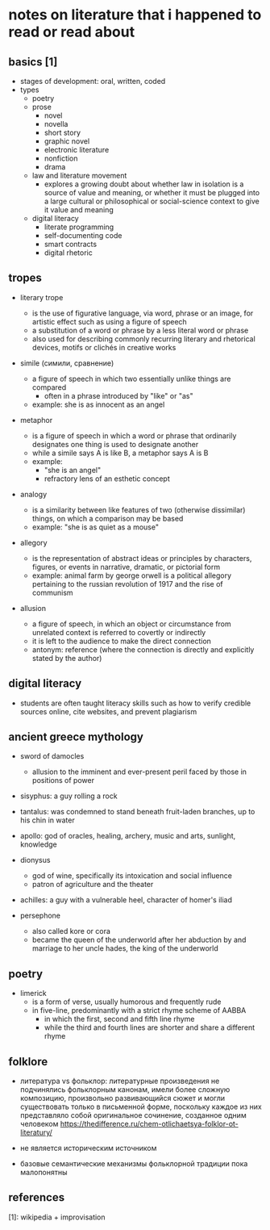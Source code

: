 # notes on literature that i happened to read or read about

## basics [1]

- stages of development: oral,  written, coded
- types
    - poetry
    - prose
      -	novel
      - novella
      - short story
      - graphic novel
      - electronic literature
      - nonfiction
      - drama
    - law and literature movement
      - explores a growing doubt about whether law in isolation is a source of value and meaning, 
        or whether it must be plugged into a large cultural or philosophical or social-science context 
        to give it value and meaning
    - digital literacy
      - literate programming
      - self-documenting code
      - smart contracts
      - digital rhetoric


## tropes

- literary trope 
  - is the use of figurative language, via word, phrase or an image, for artistic effect such as using a figure of speech
  - a substitution of a word or phrase by a less literal word or phrase
  - also used for describing commonly recurring literary and rhetorical devices, motifs or clichés in creative works

- simile (симили, сравнение)
  - a figure of speech in which two essentially unlike things are compared
    - often in a phrase introduced by "like" or "as"
  - example: she is as innocent as an angel

- metaphor
  - is a figure of speech in which a word or phrase that ordinarily designates one thing is used to designate another
  - while a simile says A is like B, a metaphor says A is B 
  - example: 
    - "she is an angel"
    - refractory lens of an esthetic concept

- analogy
  - is a similarity between like features of two (otherwise dissimilar) things, on which a comparison may be based
  - example: "she is as quiet as a mouse"

- allegory
  - is the representation of abstract ideas or principles by characters, figures, or events in narrative, dramatic, or pictorial form
  - example: animal farm by george orwell is a political allegory pertaining to the russian revolution of 1917 and the rise of communism

- allusion
  - a figure of speech, in which an object or circumstance from unrelated context is referred to covertly or indirectly
  - it is left to the audience to make the direct connection
  - antonym: reference (where the connection is directly and explicitly stated by the author)


## digital literacy

- students are often taught literacy skills such as how to verify credible sources online, 
  cite websites, and prevent plagiarism


## ancient greece mythology

- sword of damocles
  - allusion to the imminent and ever-present peril faced by those in positions of power

- sisyphus: a guy rolling a rock
- tantalus: was condemned to stand beneath fruit-laden branches, up to his chin in water

- apollo: god of oracles, healing, archery, music and arts, sunlight, knowledge

- dionysus
  - god of wine, specifically its intoxication and social influence
  - patron of agriculture and the theater

- achilles: a guy with a vulnerable heel, character of homer's iliad

- persephone
  - also called kore or cora
  - became the queen of the underworld after her abduction by and marriage to her uncle hades, the king of the underworld


## poetry

- limerick
  - is a form of verse, usually humorous and frequently rude
  - in five-line, predominantly with a strict rhyme scheme of AABBA
    - in which the first, second and fifth line rhyme
    - while the third and fourth lines are shorter and share a different rhyme


## folklore

- литература vs фольклор: литературные произведения не подчинялись фольклорным канонам, имели более сложную композицию, произвольно развивающийся сюжет и могли существовать только в письменной форме, поскольку каждое из них представляло собой оригинальное сочинение, созданное одним человеком 
https://thedifference.ru/chem-otlichaetsya-folklor-ot-literatury/

- не является историческим источником
- базовые семантические механизмы фольклорной традиции пока малопонятны



## references

[1]: wikipedia + improvisation
